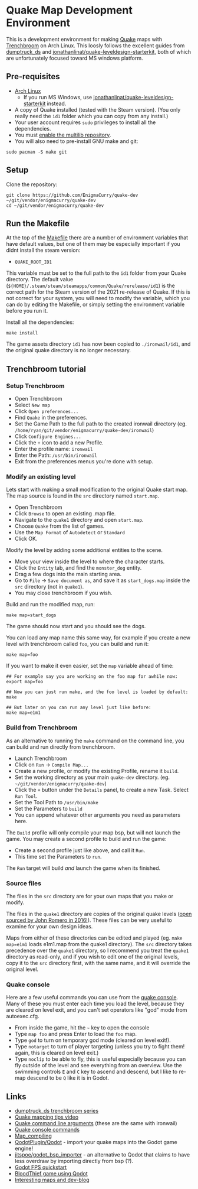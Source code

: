 # Quake Map Development Environment

This is a development environment for making
[Quake](https://bethesda.net/en/game/quake) maps with
[Trenchbroom](https://trenchbroom.github.io/) on Arch Linux. This
loosly follows the excellent guides from
[dumptruck_ds](https://www.youtube.com/playlist?list=PLgDKRPte5Y0AZ_K_PZbWbgBAEt5xf74aE)
and
[jonathanlinat/quake-leveldesign-starterkit](https://github.com/jonathanlinat/quake-leveldesign-starterkit),
both of which are unfortunately focused toward MS windows platform.

## Pre-requisites

 * [Arch Linux](https://archlinux.org/)
   * If you run MS Windows, use [jonathanlinat/quake-leveldesign-starterkit](https://github.com/jonathanlinat/quake-leveldesign-starterkit) instead.
 * A copy of Quake installed (tested with the Steam version). (You
   only really need the `id1` folder which you can copy from any
   install.)
 * Your user account requires `sudo` privileges to install all the
dependencies.
 * You must [enable the multilib repository](https://wiki.archlinux.org/title/Official_repositories#multilib).
 * You will also need to pre-install GNU make and git:

```
sudo pacman -S make git
```

## Setup

Clone the repository:

```
git clone https://github.com/EnigmaCurry/quake-dev ~/git/vendor/enigmacurry/quake-dev
cd ~/git/vendor/enigmacurry/quake-dev
```

## Run the Makefile

At the top of the [Makefile](Makefile) there are a number of
environment variables that have default values, but one of them may be
especially important if you didnt install the steam version:

 * `QUAKE_ROOT_ID1`

This variable must be set to the full path to the `id1` folder from
your Quake directory. The default value
(`${HOME}/.steam/steam/steamapps/common/Quake/rerelease/id1`) is the
correct path for the Steam version of the 2021 re-release of Quake. If
this is not correct for your system, you will need to modify the
variable, which you can do by editing the Makefile, or simply setting
the environment variable before you run it.

Install all the dependencies:

```
make install
```

The game assets directory `id1` has now been copied to
`./ironwail/id1`, and the original quake directory is no longer
necessary.

## Trenchbroom tutorial

### Setup Trenchbroom

 * Open Trenchbroom
 * Select `New map`
 * Click `Open preferences...`
 * Find `Quake` in the preferences.
 * Set the Game Path to the full path to the created ironwail
   directory (eg.
   `/home/ryan/git/vendor/enigmacurry/quake-dev/ironwail`)
 * Click `Configure Engines...`
 * Click the `+` icon to add a new Profile.
 * Enter the profile name: `ironwail`
 * Enter the Path: `/usr/bin/ironwail`
 * Exit from the preferences menus you're done with setup.

### Modify an existing level

Lets start with making a small modification to the original Quake
start map. The map source is found in the `src` directory named
`start.map`.

 * Open Trenchbroom
 * Click `Browse` to open an existing .map file.
 * Navigate to the `quake1` directory and open `start.map`.
 * Choose `Quake` from the list of games.
 * Use the `Map Format` of `Autodetect` or `Standard`
 * Click OK.

Modify the level by adding some additional entities to the scene.

 * Move your view inside the level to where the character starts.
 * Click the `Entity` tab, and find the `monster_dog` entity.
 * Drag a few dogs into the main starting area.
 * Go to `File` -> `Save document as`, and save it as `start_dogs.map`
   inside the `src` directory (not in `quake1`).
 * You may close trenchbroom if you wish.

Build and run the modified map, run:

```
make map=start_dogs
```

The game should now start and you should see the dogs.

You can load any map name this same way, for example if you create a
new level with trenchbroom called `foo`, you can build and run it:

```
make map=foo
```

If you want to make it even easier, set the `map` variable ahead of
time:

```
## For example say you are working on the foo map for awhile now:
export map=foo

## Now you can just run make, and the foo level is loaded by default:
make

## But later on you can run any level just like before:
make map=e1m1
```

### Build from Trenchbroom

As an alternative to running the `make` command on the command line,
you can build and run directly from trenchbroom.

 * Launch Trenchbroom
 * Click on `Run` -> `Compile Map...`
 * Create a new profile, or modify the existing Profile, rename it
   `build`.
 * Set the working directory as your main `quake-dev` directory. (eg.
   `~/git/vendor/enigmacurry/quake-dev`)
 * Click the `+` button under the `Details` panel, to create a new
   Task. Select `Run Tool`.
 * Set the Tool Path to `/usr/bin/make`
 * Set the Parameters to `build`
 * You can append whatever other arguments you need as parameters
   here.

The `Build` profile will only compile your map bsp, but will not
launch the game. You may create a second profile to build and run the
game:

 * Create a second profile just like above, and call it `Run`.
 * This time set the Parameters to `run`.

The `Run` target will build *and* launch the game when its finished.

### Source files

The files in the `src` directory are for your own maps that you make
or modify.

The files in the `quake1` directory are copies of the original quake
levels ([open sourced by John Romero in
2016!](https://rome.ro/news/2016/2/14/quake-map-sources-released)).
These files can be very useful to examine for your own design ideas.

Maps from either of these directories can be edited and played (eg.
`make map=e1m1` loads e1m1.map from the quake1 directory). The `src`
directory takes precedence over the `quake1` directory, so I recommend
you treat the `quake1` directory as read-only, and if you wish to edit
one of the original levels, copy it to the `src` directory first, with
the same name, and it will override the original level.

### Quake console

Here are a few useful commands you can use from the [quake
console](https://www.quakewiki.net/console/console-commands/quake-console-commands/).
Many of these you must enter each time you load the level, because
they are cleared on level exit, and you can't set operators like "god"
mode from autoexec.cfg.

 * From inside the game, hit the `~` key to open the console
 * Type `map foo` and press Enter to load the `foo` map.
 * Type `god` to turn on temporary god mode (cleared on level exit!).
 * Type `notarget` to turn of player targeting (unless you try to
   fight them! again, this is cleared on level exit.)
 * Type `noclip` to be able to fly, this is useful especially because
   you can fly outside of the level and see everything from an
   overview. Use the swimming controls `E` and `C` key to ascend and
   descend, but I like to re-map descend to be `Q` like it is in
   Godot.

## Links

 * [dumptruck_ds trenchbroom
   series](https://www.youtube.com/playlist?list=PLgDKRPte5Y0AZ_K_PZbWbgBAEt5xf74aE)
 * [Quake mapping tips video](https://yewtu.be/watch?v=G4tWWiuaF7g)
 * [Quake command line arguments](https://quakewiki.org/wiki/Command_line_parameters) (these are the same with ironwail)
 * [Quake console commands](https://www.quakewiki.net/console/console-commands/quake-console-commands/)
 * [Map_compiling](https://quakewiki.org/wiki/Map_compiling)
 * [QodotPlugin/Qodot](https://github.com/QodotPlugin/Qodot/) - import your quake
   maps into the Godot game engine!
 * [jitspoe/godot_bsp_importer](https://github.com/jitspoe/godot_bsp_importer) -
   an alternative to Qodot that claims to have less overdraw by
   importing directly from bsp (?).
 * [Godot FPS quickstart](https://github.com/StayAtHomeDev-Git/FPS-Godot-Basic-Setup)
 * [BloodThief game using Qodot](https://yewtu.be/watch?v=DMJ7i4nuMVA)
 * [Interesting maps and dev-blog](https://shoresofnis.wordpress.com/maps/)

